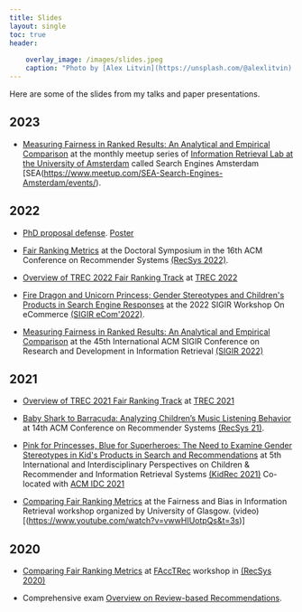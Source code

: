 ```yaml
---
title: Slides
layout: single
toc: true
header:
    
    overlay_image: /images/slides.jpeg
    caption: "Photo by [Alex Litvin](https://unsplash.com/@alexlitvin) on [Unsplash](https://unsplash.com/)"
---
```


Here are some of the slides from my talks and paper presentations.

## 2023
 - [Measuring Fairness in Ranked Results: An Analytical and Empirical Comparison](resources/SEA_talk.pdf) at the monthly meetup series of [Information Retrieval Lab at the University of Amsterdam](https://irlab.science.uva.nl/) called Search Engines Amsterdam [SEA(https://www.meetup.com/SEA-Search-Engines-Amsterdam/events/).

## 2022


- [PhD proposal defense](resources/AmifaRaj_Proposal_Presentaion.pdf). [Poster](resources/DS_poster.pdf)

- [Fair Ranking Metrics]([resources/Fair_Ranking_Metrics.pdf) at the Doctoral Symposium in the 16th ACM Conference on Recommender Systems
 [(RecSys 2022)](https://recsys.acm.org/recsys22/).

- [Overview of TREC 2022 Fair Ranking Track](resources/Fair_TREC_2022_Overview.pdf) at [TREC 2022](https://trec.nist.gov/)

- [Fire Dragon and Unicorn Princess; Gender Stereotypes and Children's Products in Search Engine Responses](resources/SIGIR_ecom.pdf) at the 2022 SIGIR Workshop On eCommerce [(SIGIR eCom'2022)](https://sigir-ecom.github.io/).

- [Measuring Fairness in Ranked Results: An Analytical and Empirical Comparison](resources/SIGIR22.pdf) at the 45th International ACM SIGIR Conference on Research and Development in Information Retrieval [(SIGIR 2022)](https://sigir.org/sigir2022/)


## 2021

- [Overview of TREC 2021 Fair Ranking Track](resources/FairTREC21_Overview.pdf) at [TREC 2021](https://trec.nist.gov/)


- [Baby Shark to Barracuda: Analyzing Children’s Music Listening Behavior
](resources/Baby_shark.pdf) at 14th ACM Conference on Recommender Systems [(RecSys 21)](https://recsys.acm.org/recsys21/).


- [Pink for Princesses, Blue for Superheroes: The Need to Examine Gender Stereotypes in Kid's Products in Search and Recommendations](resources/KidRec21.pdf) at 5th International and Interdisciplinary Perspectives on Children & Recommender and Information Retrieval Systems [(KidRec 2021)](https://kidrec.github.io/2021/) Co-located with [ACM IDC 2021](https://idc.acm.org/2021/)


- [Comparing Fair Ranking Metrics](resources/Glasgow_workshop.pdf) at the Fairness and Bias in Information Retrieval workshop organized by University of Glasgow. (video)[(https://www.youtube.com/watch?v=vwwHIUotpQs&t=3s)]

## 2020


- [Comparing Fair Ranking Metrics](resources/FAccTRec_20.pdf) at [FAccTRec](https://facctrec.github.io/facctrec2020/) workshop in [(RecSys 2020)](https://recsys.acm.org/recsys20/)

- Comprehensive exam [Overview on Review-based Recommendations](resources/Comprehensive_exam_AmifaRaj.pdf).

